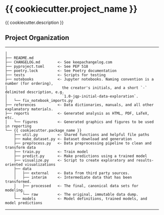 # {{ cookiecutter.project_name }}

{{ cookiecutter.description }}

## Project Organization
------------

    │
    ├── README.md           
    ├── CHANGELOG.md        <- See keepachangelog.com
    ├── pyproject.toml      <- See PEP 518
    ├── poetry.lock         <- See Poetry documentation
    ├── tests               <- Scripts for testing
    ├── notebooks           <- Jupyter notebooks. Naming convention is a number (for ordering),
    │                         the creator's initials, and a short `-` delimited description, e.g.
    │                         `1.0-jqp-initial-data-exploration`.
    │   └── fix_notebook_imports.py
    ├── references          <- Data dictionaries, manuals, and all other explanatory materials.
    ├── reports             <- Generated analysis as HTML, PDF, LaTeX, etc.
    │   └── figures         <- Generated graphics and figures to be used in reporting
    └── {{ cookiecutter.package_name }}
        ├── util.py         <- Shared functions and helpful file paths
        ├── make_dataset.py <- Dataset download and generation
        ├── preprocess.py   <- Data preprocessing pipeline to clean and transform data
        ├── train.py        <- Train model
        ├── predict.py      <- Make predictions using a trained model
        ├── visualize.py    <- Script to create exploratory and results-oriented visualizations
        ├── data
        │   ├── external    <- Data from third party sources.
        │   ├── interim     <- Intermediate data that has been transformed.
        │   ├── processed   <- The final, canonical data sets for modeling.
        │   └── raw         <- The original, immutable data dump.
        └── models          <- Model definitions, trained models, and model predictions
     

--------
